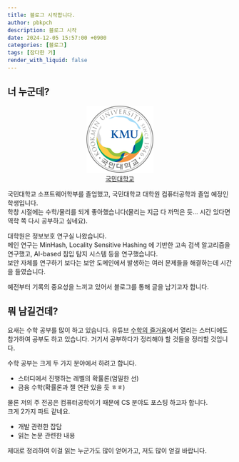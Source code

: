 ```yaml
---
title: 블로그 시작합니다.
author: pbkpch
description: 블로그 시작
date: 2024-12-05 15:57:00 +0900
categories: [블로그]
tags: [잡다한 거]
render_with_liquid: false
---
```


## 너 누군데?

<figure style="text-align:center;">
  <img src="../assets/img/posts/kmu-logo.png" height=150 width=150>
  <figcaption>
    <a href="https://www.kookmin.ac.kr">국민대학교</a>
  </figcaption>
</figure>



국민대학교 소프트웨어학부를 졸업했고, 국민대학교 대학원 컴퓨터공학과 졸업 예정인 학생입니다. \
학창 시절에는 수학/물리를 되게 좋아했습니다(물리는 지금 다 까먹은 듯... 시간 있다면 역학 쪽 다시 공부하고 싶네요).

대학원은 정보보호 연구실 나왔습니다. \
메인 연구는 MinHash, Locality Sensitive Hashing 에 기반한 고속 검색 알고리즘을 연구했고, AI-based 침입 탐지 시스템 등을 연구했습니다. \
보안 자체를 연구하기 보다는 보안 도메인에서 발생하는 여러 문제들을 해결하는데 시간을 들였습니다.

예전부터 기록의 중요성을 느끼고 있어서 블로그를 통해 글을 남기고자 합니다.

## 뭐 남길건데?
요새는 수학 공부를 많이 하고 있습니다. 유튜브 [수학의 즐거움](https://www.youtube.com/@enjoyingmath9346)에서 열리는 스터디에도 참가하여 공부도 하고 있습니다. 거기서 공부하다가 정리해야 할 것들을 정리할 것입니다.

수학 공부는 크게 두 가지 분야에서 하려고 합니다.
- 스터디에서 진행하는 레벨의 확률론(엄밀한 선)
- 금융 수학(확률론과 젤 연관 있을 듯 ㅎㅎ)
  

물론 저의 주 전공은 컴퓨터공학이기 때문에 CS 분야도 포스팅 하고자 합니다. \
크게 2가지 파트 같네요.
- 개발 관련한 잡담
- 읽는 논문 관련한 내용
  

제대로 정리하여 이걸 읽는 누군가도 많이 얻어가고, 저도 많이 얻길 바랍니다.


